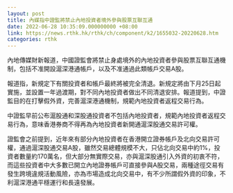 ```yaml
---
layout: post
title: 內媒指中證監將禁止內地投資者境外參與股票互聯互通
date: 2022-06-28 10:35:09.000000000 +08:00
link: https://news.rthk.hk/rthk/ch/component/k2/1655032-20220628.htm
categories: rthk
---
```


內地傳媒財新報道，中國證監會將禁止身處境外的內地投資者參與股票互聯互通機制，包括不准開設滬深港通帳戶，以及不准通過此類帳戶交易A股。

報道指，新規定下有關投資者和帳戶最終將被完全清退。新規定將由下月25日起實施，並設置一年過渡期，對不同內地投資者做出不同清退安排。報道提到，中證監目的在打擊假外資，完善滬深港通機制，規範內地投資者返程交易行為。

中證監早前公布滬股通和深股通投資者不包括內地投資者，規範內地投資者返程交易行為，意味香港券商不得再為內地投資者新開通滬深股通交易許可權。

證監會之前提到，近年來有部分內地投資者在香港開立證券帳戶及北向交易許可權，通過滬深股通交易A股，雖然交易總體規模不大，只佔北向交易中約1%，投資者數量約170萬名，但大部分無實際交易，亦與滬深股通引入外資的初衷不符，而這些投資者中大多數已開立內地證券帳戶可直接參與A股交易，兩種途徑交易有發生跨境違規活動風險，亦為市場造成北向交易中，有不少所謂假外資的印象，不利滬深港通平穩運行和長遠發展。
